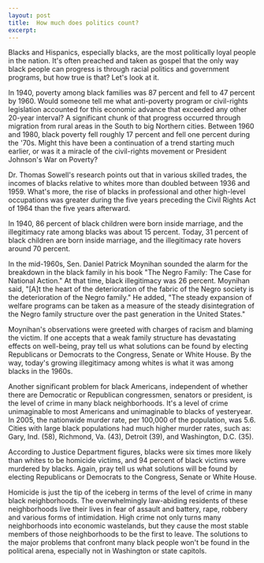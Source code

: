 ```yaml
---
layout: post
title:  How much does politics count?
excerpt:
---
```












Blacks and Hispanics, especially blacks, are the most politically loyal people in the nation. It's often preached and taken as gospel that the only way black people can progress is through racial politics and government programs, but how true is that? Let's look at it.

In 1940, poverty among black families was 87 percent and fell to 47 percent by 1960. Would someone tell me what anti-poverty program or civil-rights legislation accounted for this economic advance that exceeded any other 20-year interval? A significant chunk of that progress occurred through migration from rural areas in the South to big Northern cities. Between 1960 and 1980, black poverty fell roughly 17 percent and fell one percent during the '70s. Might this have been a continuation of a trend starting much earlier, or was it a miracle of the civil-rights movement or President Johnson's War on Poverty?

Dr. Thomas Sowell's research points out that in various skilled trades, the incomes of blacks relative to whites more than doubled between 1936 and 1959. What's more, the rise of blacks in professional and other high-level occupations was greater during the five years preceding the Civil Rights Act of 1964 than the five years afterward.

In 1940, 86 percent of black children were born inside marriage, and the illegitimacy rate among blacks was about 15 percent. Today, 31 percent of black children are born inside marriage, and the illegitimacy rate hovers around 70 percent.

In the mid-1960s, Sen. Daniel Patrick Moynihan sounded the alarm for the breakdown in the black family in his book "The Negro Family: The Case for National Action." At that time, black illegitimacy was 26 percent. Moynihan said, "[A]t the heart of the deterioration of the fabric of the Negro society is the deterioration of the Negro family." He added, "The steady expansion of welfare programs can be taken as a measure of the steady disintegration of the Negro family structure over the past generation in the United States."

Moynihan's observations were greeted with charges of racism and blaming the victim. If one accepts that a weak family structure has devastating effects on well-being, pray tell us what solutions can be found by electing Republicans or Democrats to the Congress, Senate or White House. By the way, today's growing illegitimacy among whites is what it was among blacks in the 1960s.

Another significant problem for black Americans, independent of whether there are Democratic or Republican congressmen, senators or president, is the level of crime in many black neighborhoods. It's a level of crime unimaginable to most Americans and unimaginable to blacks of yesteryear. In 2005, the nationwide murder rate, per 100,000 of the population, was 5.6. Cities with large black populations had much higher murder rates, such as: Gary, Ind. (58), Richmond, Va. (43), Detroit (39), and Washington, D.C. (35).

According to Justice Department figures, blacks were six times more likely than whites to be homicide victims, and 94 percent of black victims were murdered by blacks. Again, pray tell us what solutions will be found by electing Republicans or Democrats to the Congress, Senate or White House.

Homicide is just the tip of the iceberg in terms of the level of crime in many black neighborhoods. The overwhelmingly law-abiding residents of these neighborhoods live their lives in fear of assault and battery, rape, robbery and various forms of intimidation. High crime not only turns many neighborhoods into economic wastelands, but they cause the most stable members of those neighborhoods to be the first to leave. The solutions to the major problems that confront many black people won't be found in the political arena, especially not in Washington or state capitols.


